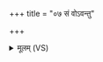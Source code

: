 +++
title = "०७ सं वोऽवन्तु"

+++
<details><summary>मूलम् (VS)</summary>

सं वो॑ऽवन्तु सु॒दान॑व॒ उत्सा॑ अजग॒रा उ॒त। म॒रुद्भिः॒ प्रच्यु॑ता मे॒घा वर्ष॑न्तु पृथि॒वीमनु॑ ॥
</details>